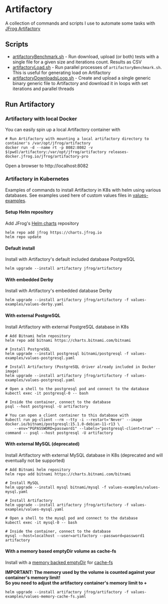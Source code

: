 # Artifactory
A collection of commands and scripts I use to automate some tasks with [JFrog Artifactory](https://jfrog.com/artifactory/)

## Scripts
* [artifactoryBenchmark.sh](artifactoryBenchmark.sh) - Run download, upload (or both) tests with a single file for a given size and iterations count. Results as CSV
* [artifactoryLoad.sh](artifactoryLoad.sh) - Run parallel processes of `artifactoryBenchmark.sh`. This is useful for generating load on Artifactory
* [artifactoryDownloadsLoop.sh](artifactoryDownloadsLoop.sh) - Create and upload a single generic binary generic file to Artifactory and download it in loops with set iterations and parallel threads

## Run Artifactory
### Artifactory with local Docker
You can easily spin up a local Artifactory container with
```shell
# Run Artifactory with mounting a local artifactory directory to container's /var/opt/jfrog/artifactory
docker run -d --name rt -p 8082:8082 -v $(pwd)/artifactory:/var/opt/jfrog/artifactory releases-docker.jfrog.io/jfrog/artifactory-pro
```
Open a browser to http://localhost:8082

### Artifactory in Kubernetes
Examples of commands to install Artifactory in K8s with helm using various databases. See examples used here of custom values files in [values-examples](values-examples).

#### Setup Helm repository 
Add JFrog's [Helm charts](https://charts.jfrog.io) repository
```shell
helm repo add jfrog https://charts.jfrog.io
helm repo update
```

#### Default install
Install with Artifactory's default included database PostgreSQL
```shell
helm upgrade --install artifactory jfrog/artifactory 
```

#### With embedded Derby
Install with Artifactory's embedded database Derby
```shell
helm upgrade --install artifactory jfrog/artifactory -f values-examples/values-derby.yaml 
```

#### With external PostgreSQL
Install Artifactory with external PostgreSQL database in K8s
```shell
# Add Bitnami helm repository
helm repo add bitnami https://charts.bitnami.com/bitnami

# Install PostgreSQL
helm upgrade --install postgresql bitnami/postgresql -f values-examples/values-postgresql.yaml

# Install Artifactory (PostgreSQL driver already included in Docker image)
helm upgrade --install artifactory jfrog/artifactory -f values-examples/values-postgresql.yaml

# Open a shell to the postgresql pod and connect to the database
kubectl exec -it postgresql-0 -- bash

# Inside the container, connect to the database
psql --host postgresql -U artifactory

# You can open a client container to this database with
kubectl run pg-client --rm --tty -i --restart='Never' --image docker.io/bitnami/postgresql:15.1.0-debian-11-r13 \
    --env="PGPASSWORD=password1" --labels="postgresql-client=true" --command -- psql --host postgresql -U artifactory
```

#### With external MySQL (deprecated)
Install Artifactory with external MySQL database in K8s (deprecated and will eventually not be supported)
```shell
# Add Bitnami helm repository
helm repo add bitnami https://charts.bitnami.com/bitnami

# Install MySQL
helm upgrade --install mysql bitnami/mysql -f values-examples/values-mysql.yaml

# Install Artifactory
helm upgrade --install artifactory jfrog/artifactory -f values-examples/values-mysql.yaml

# Open a shell to the mysql pod and connect to the database
kubectl exec -it mysql-0 -- bash

# Inside the container, connect to the database
mysql --host=localhost --user=artifactory --password=password1 artifactory
```

#### With a memory based emptyDir volume as cache-fs
Install with a [memory backed emptyDir](https://kubernetes.io/docs/concepts/storage/volumes/#emptydir) for [cache-fs](https://www.jfrog.com/confluence/display/JFROG/Cached+Filesystem+Binary+Provider)

**IMPORTANT: The memory used by the volume is counted against your container's memory limit!**</br>
**So you need to adjust the artifactory container's memory limit to <original limit> + <custom volume sizeLimit>**

```shell
helm upgrade --install artifactory jfrog/artifactory -f values-examples/values-memory-cache-fs.yaml 
```
